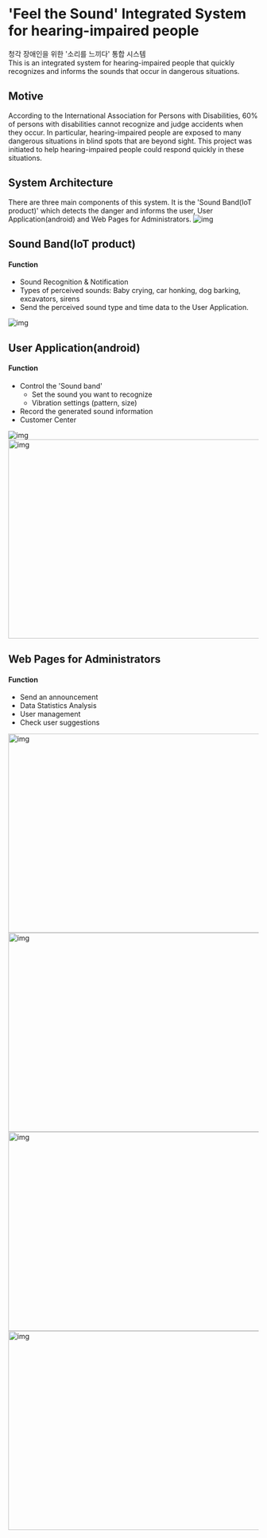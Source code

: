 # 'Feel the Sound' Integrated System for hearing-impaired people   
 청각 장애인을 위한 '소리를 느끼다' 통합 시스템   
This is an integrated system for hearing-impaired people that quickly recognizes and informs the sounds that occur in dangerous situations.


## Motive
 According to the International Association for Persons with Disabilities, 60% of persons with disabilities cannot recognize and judge accidents when they occur. In particular, hearing-impaired people are exposed to many dangerous situations in blind spots that are beyond sight. 
This project was initiated to help hearing-impaired people could respond quickly in these situations.


## System Architecture
 There are three main components of this system. It is the 'Sound Band(IoT product)' which detects the danger and informs the user, User Application(android) and Web Pages for Administrators.
![img](./Images/SystemArchitecture.png)


## Sound Band(IoT product)
#### Function
* Sound Recognition & Notification
* Types of perceived sounds: Baby crying, car honking, dog barking, excavators, sirens
* Send the perceived sound type and time data to the User Application.   

![img](./Images/SoundBand.png)

  
## User Application(android)
#### Function
* Control the 'Sound band' 
  * Set the sound you want to recognize
  * Vibration settings (pattern, size)
* Record the generated sound information
* Customer Center

![img](./Images/UserApplication1.png)   
<img src="./Images/UserApplication2.png" width="600px" height="400px" title="img" alt="img"></img><br/>



## Web Pages for Administrators
#### Function
* Send an announcement
* Data Statistics Analysis
* User management
* Check user suggestions

<img src="./Images/Web1.png" width="600px" height="400px" title="img" alt="img"></img><br/>
<img src="./Images/Web2.png" width="900px" height="400px" title="img" alt="img"></img><br/>
<img src="./Images/Web3.png" width="600px" height="400px" title="img" alt="img"></img><br/>
<img src="./Images/Web4.png" width="600px" height="400px" title="img" alt="img"></img><br/>
